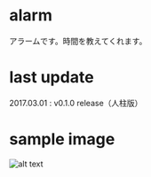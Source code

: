 # alarm  
アラームです。時間を教えてくれます。
# last update
2017.03.01 : v0.1.0 release（人柱版）

# sample image
![alt text](https://github.com/chicori/TOS-Addon/raw/master/alarm/readme.jpg)
